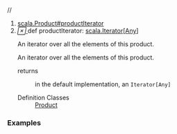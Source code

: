 //
<ol>
<li><a href="https://www.scala-lang.org/api/2.12.3/scala/collection/immutable/List.html#productIterator:Iterator[Any]">scala.Product#productIterator</a></li>
<li name="scala.Product#productIterator" visbl="pub" class="indented0 " data-isabs="false" fullcomment="yes" group="Ungrouped"> <a id="productIterator:Iterator[Any]"></a><a id="productIterator:scala.Iterator[Any]"></a> <span class="permalink"> <a href="../../../scala/collection/immutable/List.html#productIterator:Iterator[Any]" title="Permalink"> <i class="material-icons"></i> </a> </span> <span class="modifier_kind"> <span class="modifier"></span> <span class="kind">def</span> </span> <span class="symbol"> <span class="name">productIterator</span><span class="result">: <a href="../../index.html#Iterator[+A]=Iterator[A]" class="extmbr" name="scala.Iterator">scala.Iterator</a>[<a href="../../Any.html" class="extype" name="scala.Any">Any</a>]</span> </span> <p class="shortcomment cmt">An iterator over all the elements of this product.</p>
 <div class="fullcomment">
  <div class="comment cmt">
   <p>An iterator over all the elements of this product.</p>
  </div>
  <dl class="paramcmts block">
   <dt>
    returns
   </dt>
   <dd class="cmt">
    <p>in the default implementation, an <code>Iterator[Any]</code></p>
   </dd>
  </dl>
  <dl class="attributes block"> 
   <dt>
    Definition Classes
   </dt>
   <dd>
    <a href="../../Product.html" class="extype" name="scala.Product">Product</a>
   </dd>
  </dl>
 </div> </li>
        </ol>


### Examples



